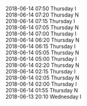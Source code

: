 2018-06-14 07:50 Thursday  I  
2018-06-14 07:20 Thursday  N  
2018-06-14 07:15 Thursday  I  
2018-06-14 07:05 Thursday  N  
2018-06-14 07:00 Thursday  I  
2018-06-14 06:20 Thursday  N  
2018-06-14 06:15 Thursday  I  
2018-06-14 05:05 Thursday  N  
2018-06-14 05:00 Thursday  I  
2018-06-14 02:20 Thursday  N  
2018-06-14 02:15 Thursday  I  
2018-06-14 02:05 Thursday  N  
2018-06-14 02:00 Thursday  I  
2018-06-14 01:55 Thursday  N  
2018-06-13 20:10 Wednesday  I  
